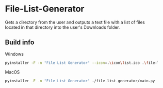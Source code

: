 # File-List-Generator

 Gets a directory from the user and outputs a text file with a list of
 files located in that directory into the user's Downloads folder.

## Build info

Windows

```bash
pyinstaller -F -n "File List Generator" --icon=.\icon\list.ico .\file-list-generator\main.py 
```

MacOS

```bash
pyinstaller -F -n "File List Generator" ./file-list-generator/main.py 
```
